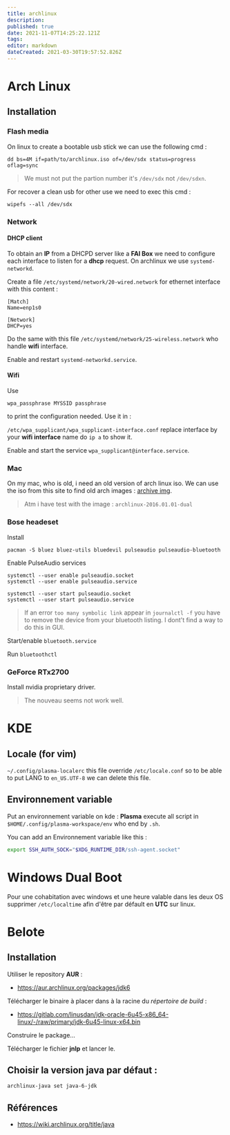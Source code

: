 ```yaml
---
title: archlinux
description: 
published: true
date: 2021-11-07T14:25:22.121Z
tags: 
editor: markdown
dateCreated: 2021-03-30T19:57:52.826Z
---
```


# Arch Linux

## Installation

### Flash media
On linux to create a bootable usb stick we can use the following cmd :

```shell
dd bs=4M if=path/to/archlinux.iso of=/dev/sdx status=progress oflag=sync
```

> We must not put the partion number it's `/dev/sdx` not `/dev/sdxn`.

For recover a clean usb for other use we need to exec this cmd :

```shell
wipefs --all /dev/sdx
```

### Network

#### DHCP client

To obtain an **IP** from a DHCPD server like a **FAI Box** we need to configure each interface to listen for a **dhcp** request. On archlinux we use `systemd-networkd`.

Create a file `/etc/systemd/network/20-wired.network` for ethernet interface with this content :

```
[Match]
Name=enp1s0

[Network]
DHCP=yes
```

Do the same with this file `/etc/systemd/network/25-wireless.network` who handle **wifi** interface.

Enable and restart `systemd-networkd.service`.

#### Wifi

Use
```
wpa_passphrase MYSSID passphrase
```

to print the configuration needed. Use it in :

`/etc/wpa_supplicant/wpa_supplicant-interface.conf` replace interface by your **wifi interface** name do `ip a` to show it.

Enable and start the service `wpa_supplicant@interface.service`.

### Mac

On my mac, who is old, i need an old version of arch linux iso. We can use the iso from this site to find old arch images : [archive img](https://archive.archlinux.org/iso).

> Atm i have test with the image : `archlinux-2016.01.01-dual`


### Bose headeset

Install

`pacman -S bluez bluez-utils bluedevil pulseaudio pulseaudio-bluetooth`

Enable PulseAudio services

```
systemctl --user enable pulseaudio.socket
systemctl --user enable pulseaudio.service

systemctl --user start pulseaudio.socket
systemctl --user start pulseaudio.service
```
> If an error `too many symbolic link` appear in `journalctl -f` you have to remove the device from your bluetooth listing. I dont't find a way to do this in GUI.

Start/enable `bluetooth.service`

Run `bluetoothctl`

### GeForce RTx2700

Install nvidia proprietary driver.
> The nouveau seems not work well.

# KDE

## Locale (for vim)

`~/.config/plasma-localerc` this file override `/etc/locale.conf` so to be able to put LANG to `en_US.UTF-8` we can delete this file.

## Environnement variable

Put an environnement variable on kde : **Plasma** execute all script in `$HOME/.config/plasma-workspace/env` who end by `.sh`.

You can add an Environnement variable like this :

```bash
export SSH_AUTH_SOCK="$XDG_RUNTIME_DIR/ssh-agent.socket"
```

# Windows Dual Boot
Pour une cohabitation avec windows et une heure valable dans les deux OS supprimer `/etc/localtime`  afin d'être par défault en **UTC** sur linux.

# Belote

## Installation

Utiliser le repository **AUR** :

* https://aur.archlinux.org/packages/jdk6

Télécharger le binaire à placer dans à la racine du *répertoire de build* :

* https://gitlab.com/linusdan/jdk-oracle-6u45-x86_64-linux/-/raw/primary/jdk-6u45-linux-x64.bin

Construire le package...

Télécharger le fichier **jnlp** et lancer le.

## Choisir la version java par défaut :

```bash
archlinux-java set java-6-jdk
```

## Références

* https://wiki.archlinux.org/title/java
